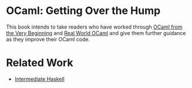 OCaml: Getting Over the Hump
=======

This book intends to take readers who have worked through [OCaml from the Very Beginning](http://ocaml-book.com) and [Real World OCaml](https://realworldocaml.org) and give them further guidance as they improve their OCaml code.

Related Work
=======
* [Intermediate Haskell](https://github.com/commercialhaskell/haskelldocumentation/blob/master/outline/intermediate-haskell.md)

